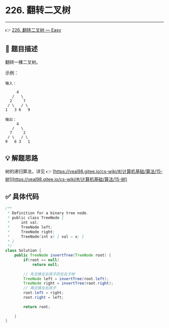 # 226. 翻转二叉树

---

👉 [226. 翻转二叉树 — Easy](https://leetcode-cn.com/problems/invert-binary-tree/)

## 📜 题目描述

翻转一棵二叉树。

示例：

```
输入：

     4
   /   \
  2     7
 / \   / \
1   3 6   9

输出：
     4
   /   \
  7     2
 / \   / \
9   6 3   1
```

## 💡 解题思路

树的递归算法，详见 👉 [https://veal98.gitee.io/cs-wiki/#/计算机基础/算法/15-树](https://veal98.gitee.io/cs-wiki/#/计算机基础/算法/15-树)


## ✅  具体代码 


```java
/**
 * Definition for a binary tree node.
 * public class TreeNode {
 *     int val;
 *     TreeNode left;
 *     TreeNode right;
 *     TreeNode(int x) { val = x; }
 * }
 */
class Solution {
    public TreeNode invertTree(TreeNode root) {
        if(root == null)
            return null;
        
        // 先交换左右孩子的左右子树
        TreeNode left = invertTree(root.left);
        TreeNode right = invertTree(root.right);
        // 再交换左右孩子
        root.left = right;
        root.right = left;
        
        return root;
        
    }
}
```

